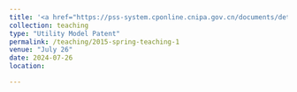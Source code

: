 ```yaml
---
title: '<a href="https://pss-system.cponline.cnipa.gov.cn/documents/detail?prevPageTit=changgui" style="color: teal;">1. A Device and Method for Experimental Measurement of Radon Exhalation from Fissures in Radioactive Beach Surfaces </a>'
collection: teaching
type: "Utility Model Patent"
permalink: /teaching/2015-spring-teaching-1
venue: "July 26"
date: 2024-07-26
location: 

---
```

